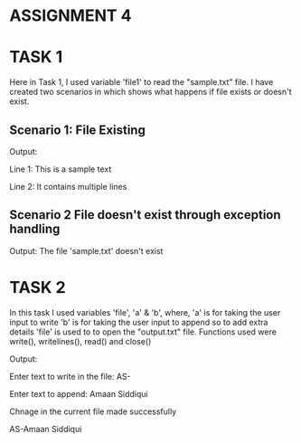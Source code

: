 # ASSIGNMENT 4

# TASK 1
 Here in Task 1, I used variable 'file1' to read the "sample.txt" file.
 I have created two scenarios in which shows what happens if file exists or doesn't exist.
 ## Scenario 1: File Existing
 Output:
 
 Line 1: This is a sample text
 
 Line 2: It contains multiple lines

 ## Scenario 2 File doesn't exist through exception handling
 Output:
 The file 'sample.txt' doesn't exist

# TASK 2
 In this task I used variables 'file', 'a' & 'b', where,
 'a' is for taking the user input to write
 'b' is for taking the user input to append so to add extra details
 'file' is used to to open the "output.txt" file.
 Functions used were write(), writelines(), read() and close()

Output:

Enter text to write in the file: AS-

Enter text to append: Amaan Siddiqui

Chnage in the current file made successfully

AS-Amaan Siddiqui
